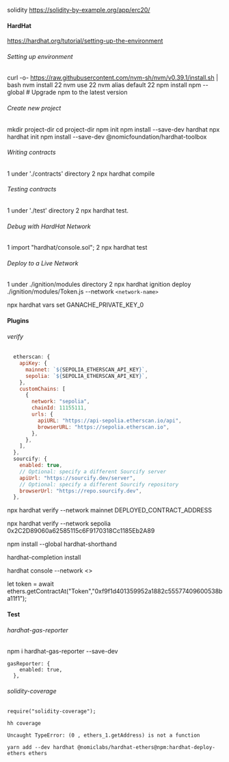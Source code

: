 solidity
https://solidity-by-example.org/app/erc20/

#### HardHat

https://hardhat.org/tutorial/setting-up-the-environment

###### Setting up environment

curl -o- https://raw.githubusercontent.com/nvm-sh/nvm/v0.39.1/install.sh | bash
nvm install 22
nvm use 22
nvm alias default 22
npm install npm --global # Upgrade npm to the latest version

###### Create new project

mkdir project-dir
cd project-dir
npm init
npm install --save-dev hardhat
npx hardhat init
npm install --save-dev @nomicfoundation/hardhat-toolbox

###### Writing contracts

1 under './contracts' directory
2 npx hardhat compile

###### Testing contracts

1 under './test' directory
2 npx hardhat test.

###### Debug with HardHat Network

1 import "hardhat/console.sol";
2 npx hardhat test

###### Deploy to a Live Network

1 under ./ignition/modules directory
2 npx hardhat ignition deploy ./ignition/modules/Token.js --network `<network-name>`

npx hardhat vars set GANACHE_PRIVATE_KEY_0

#### Plugins

###### verify

```js
  etherscan: {
    apiKey: {
      mainnet: `${SEPOLIA_ETHERSCAN_API_KEY}`,
      sepolia: `${SEPOLIA_ETHERSCAN_API_KEY}`,
    },
    customChains: [
      {
        network: "sepolia",
        chainId: 11155111,
        urls: {
          apiURL: "https://api-sepolia.etherscan.io/api",
          browserURL: "https://sepolia.etherscan.io",
        },
      },
    ],
  },
  sourcify: {
    enabled: true,
    // Optional: specify a different Sourcify server
    apiUrl: "https://sourcify.dev/server",
    // Optional: specify a different Sourcify repository
    browserUrl: "https://repo.sourcify.dev",
  },
```

npx hardhat verify --network mainnet DEPLOYED_CONTRACT_ADDRESS

npx hardhat verify --network sepolia 0x2C2D89060a62585115c6F9170318Cc1185Eb2A89

npm install --global hardhat-shorthand

hardhat-completion install

hardhat console --network <>

let token = await ethers.getContractAt("Token","0xf9f1d401359952a1882c55577409600538ba11f1");

#### Test

###### hardhat-gas-reporter

npm i hardhat-gas-reporter --save-dev

```
gasReporter: {
    enabled: true,
  },
```

###### solidity-coverage

```
require("solidity-coverage");

hh coverage

```

```
Uncaught TypeError: (0 , ethers_1.getAddress) is not a function
```

```
yarn add --dev hardhat @nomiclabs/hardhat-ethers@npm:hardhat-deploy-ethers ethers
```
